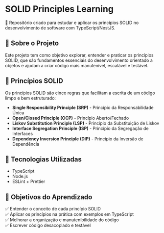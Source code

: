 # SOLID Principles Learning

📌 Repositório criado para estudar e aplicar os princípios SOLID no desenvolvimento de software com TypeScript/NestJS.

## 🚀 Sobre o Projeto

Este projeto tem como objetivo explorar, entender e praticar os princípios SOLID, que são fundamentos essenciais do desenvolvimento orientado a objetos e ajudam a criar código mais manutenível, escalável e testável.

## 📜 Princípios SOLID

Os princípios SOLID são cinco regras que facilitam a escrita de um código limpo e bem estruturado:

- **Single Responsibility Principle (SRP)** - Princípio da Responsabilidade Única
- **Open/Closed Principle (OCP)** - Princípio Aberto/Fechado
- **Liskov Substitution Principle (LSP)** - Princípio da Substituição de Liskov
- **Interface Segregation Principle (ISP)** - Princípio da Segregação de Interfaces
- **Dependency Inversion Principle (DIP)** - Princípio da Inversão de Dependência

## 🔧 Tecnologias Utilizadas

- TypeScript
- Node.js
- ESLint + Prettier

## 🎯 Objetivos do Aprendizado

✅ Entender o conceito de cada princípio SOLID  
✅ Aplicar os princípios na prática com exemplos em TypeScript  
✅ Melhorar a organização e manutenibilidade do código  
✅ Escrever código desacoplado e testável
